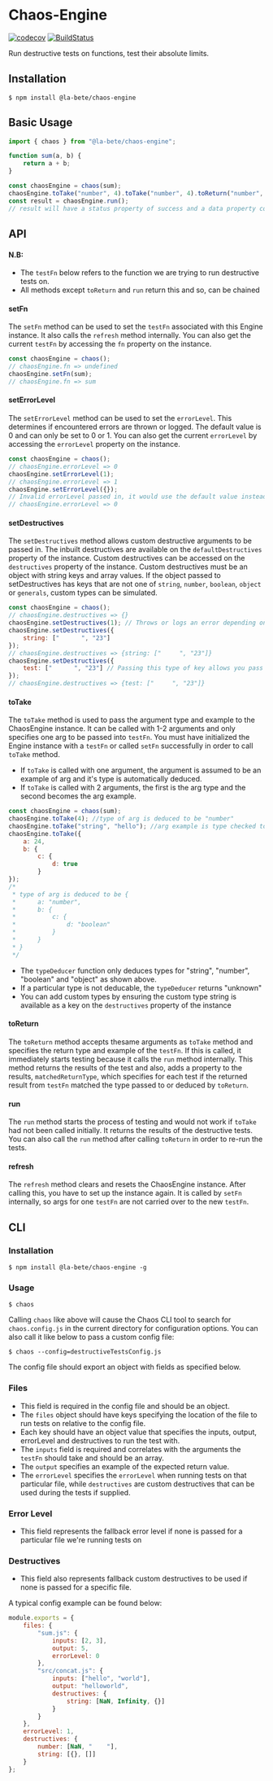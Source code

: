 # Chaos-Engine

[![codecov](https://codecov.io/gh/La-BeTe/Chaos-Engine/branch/master/graph/badge.svg?token=npPIcAYD8F)](https://codecov.io/gh/La-BeTe/Chaos-Engine)
[![BuildStatus](https://travis-ci.com/La-BeTe/Chaos-Engine.svg?branch=master)](https://travis-ci.com/La-BeTe/Chaos-Engine)

Run destructive tests on functions, test their absolute limits.

## Installation

```
$ npm install @la-bete/chaos-engine
```

## Basic Usage

```javascript
import { chaos } from "@la-bete/chaos-engine";

function sum(a, b) {
    return a + b;
}

const chaosEngine = chaos(sum);
chaosEngine.toTake("number", 4).toTake("number", 4).toReturn("number", 8);
const result = chaosEngine.run();
// result will have a status property of success and a data property containing the details of each test run
```

## API

#### N.B:

-   The `testFn` below refers to the function we are trying to run destructive tests on.
-   All methods except `toReturn` and `run` return this and so, can be chained

#### setFn

The `setFn` method can be used to set the `testFn` associated with this Engine instance. It also calls the `refresh` method internally. You can also get the current `testFn` by accessing the `fn` property on the instance.

```javascript
const chaosEngine = chaos();
// chaosEngine.fn => undefined
chaosEngine.setFn(sum);
// chaosEngine.fn => sum
```

#### setErrorLevel

The `setErrorLevel` method can be used to set the `errorLevel`. This determines if encountered errors are thrown or logged. The default value is 0 and can only be set to 0 or 1. You can also get the current `errorLevel` by accessing the `errorLevel` property on the instance.

```javascript
const chaosEngine = chaos();
// chaosEngine.errorLevel => 0
chaosEngine.setErrorLevel(1);
// chaosEngine.errorLevel => 1
chaosEngine.setErrorLevel({});
// Invalid errorLevel passed in, it would use the default value instead.
// chaosEngine.errorLevel => 0
```

#### setDestructives

The `setDestructives` method allows custom destructive arguments to be passed in. The inbuilt destructives are available on the `defaultDestructives` property of the instance. Custom destructives can be accessed on the `destructives` property of the instance. Custom destructives must be an object with string keys and array values. If the object passed to setDestructives has keys that are not one of `string`, `number`, `boolean`, `object` or `generals`, custom types can be simulated.

```javascript
const chaosEngine = chaos();
// chaosEngine.destructives => {}
chaosEngine.setDestructives(1); // Throws or logs an error depending on errorLevel
chaosEngine.setDestructives({
    string: ["      ", "23"]
});
// chaosEngine.destructives => {string: ["     ", "23"]}
chaosEngine.setDestructives({
    test: ["      ", "23"] // Passing this type of key allows you pass a type of "test" to toTake method
});
// chaosEngine.destructives => {test: ["     ", "23"]}
```

#### toTake

The `toTake` method is used to pass the argument type and example to the ChaosEngine instance. It can be called with 1-2 arguments and only specifies one arg to be passed into `testFn`. You must have initialized the Engine instance with a `testFn` or called `setFn` successfully in order to call `toTake` method.

-   If `toTake` is called with one argument, the argument is assumed to be an example of arg and it's type is automatically deduced.
-   If `toTake` is called with 2 arguments, the first is the arg type and the second becomes the arg example.

```javascript
const chaosEngine = chaos(sum);
chaosEngine.toTake(4); //type of arg is deduced to be "number"
chaosEngine.toTake("string", "hello"); //arg example is type checked to see if type passed is correct
chaosEngine.toTake({
    a: 24,
    b: {
        c: {
            d: true
        }
});
/*
 * type of arg is deduced to be {
 *      a: "number",
 *      b: {
 *          c: {
 *              d: "boolean"
 *          }
 *      }
 * }
 */
```

-   The `typeDeducer` function only deduces types for "string", "number", "boolean" and "object" as shown above.
-   If a particular type is not deducable, the `typeDeducer` returns "unknown"
-   You can add custom types by ensuring the custom type string is available as a key on the `destructives` property of the instance

#### toReturn

The `toReturn` method accepts thesame arguments as `toTake` method and specifies the return type and example of the `testFn`. If this is called, it immediately starts testing because it calls the `run` method internally.
This method returns the results of the test and also, adds a property to the results, `matchedReturnType`, which specifies for each test if the returned result from `testFn` matched the type passed to or deduced by `toReturn`.

#### run

The `run` method starts the process of testing and would not work if `toTake` had not been called initially. It returns the results of the destructive tests. You can also call the `run` method after calling `toReturn` in order to re-run the tests.

#### refresh

The `refresh` method clears and resets the ChaosEngine instance. After calling this, you have to set up the instance again. It is called by `setFn` internally, so args for one `testFn` are not carried over to the new `testFn`.

## CLI

### Installation

```
$ npm install @la-bete/chaos-engine -g
```

### Usage

```
$ chaos
```

Calling `chaos` like above will cause the Chaos CLI tool to search for `chaos.config.js` in the current directory for configuration options. You can also call it like below to pass a custom config file:

```
$ chaos --config=destructiveTestsConfig.js
```

The config file should export an object with fields as specified below.

### Files

-   This field is required in the config file and should be an object.
-   The `files` object should have keys specifying the location of the file to run tests on relative to the config file.
-   Each key should have an object value that specifies the inputs, output, errorLevel and destructives to run the test with.
-   The `inputs` field is required and correlates with the arguments the `testFn` should take and should be an array.
-   The `output` specifies an example of the expected return value.
-   The `errorLevel` specifies the `errorLevel` when running tests on that particular file, while `destructives` are custom destructives that can be used during the tests if supplied.

### Error Level

-   This field represents the fallback error level if none is passed for a particular file we're running tests on

### Destructives

-   This field also represents fallback custom destructives to be used if none is passed for a specific file.

A typical config example can be found below:

```javascript
module.exports = {
    files: {
        "sum.js": {
            inputs: [2, 3],
            output: 5,
            errorLevel: 0
        },
        "src/concat.js": {
            inputs: ["hello", "world"],
            output: "helloworld",
            destructives: {
                string: [NaN, Infinity, {}]
            }
        }
    },
    errorLevel: 1,
    destructives: {
        number: [NaN, "    "],
        string: [{}, []]
    }
};
```
